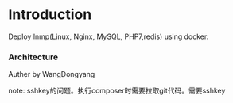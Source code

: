 # Introduction

Deploy lnmp(Linux, Nginx, MySQL, PHP7,redis) using docker.

### Architecture

Auther by WangDongyang

note: sshkey的问题。执行composer时需要拉取git代码。需要sshkey

